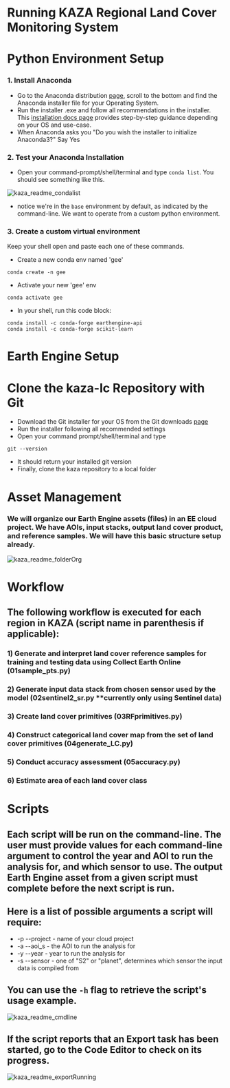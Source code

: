 # Running KAZA Regional Land Cover Monitoring System

# Python Environment Setup
### 1. Install Anaconda 
* Go to the Anaconda distribution [page](https://www.anaconda.com/products/distribution), scroll to the bottom and find the Anaconda installer file for your Operating System. 
* Run the installer .exe and follow all recommendations in the installer. This [installation docs page](https://docs.anaconda.com/anaconda/install/) provides step-by-step guidance depending on your OS and use-case.
* When Anaconda asks you "Do you wish the installer to initialize Anaconda3?" Say Yes
### 2. Test your Anaconda Installation
* Open your command-prompt/shell/terminal and type `conda list`. You should see something like this.

![kaza_readme_condalist](https://user-images.githubusercontent.com/51868526/184011797-51781e24-396c-42a8-8ee8-d516e92fbb64.JPG)

* notice we're in the `base` environment by default, as indicated by the command-line. We want to operate from a custom python environment.
### 3. Create a custom virtual environment
Keep your shell open and paste each one of these commands.
* Create a new conda env named 'gee'
```
conda create -n gee 
```
* Activate your new 'gee' env
```
conda activate gee
```
* In your shell, run this code block:
```
conda install -c conda-forge earthengine-api
conda install -c conda-forge scikit-learn
```
# Earth Engine Setup

# Clone the kaza-lc Repository with Git
* Download the Git installer for your OS from the Git downloads [page](https://git-scm.com/downloads)
* Run the installer following all recommended settings
* Open your command prompt/shell/terminal and type 
```
git --version
```
* It should return your installed git version
* Finally, clone the kaza repository to a local folder



#
# Asset Management
### We will organize our Earth Engine assets (files) in an EE cloud project. We have AOIs, input stacks, output land cover product, and reference samples. We will have this basic structure setup already.

![kaza_readme_folderOrg](https://user-images.githubusercontent.com/51868526/183120715-58a6c92d-79fe-4345-9e26-c821978fa485.JPG)

# Workflow

## The following workflow is executed for each region in KAZA (script name in parenthesis if applicable):
### 1) Generate and interpret land cover reference samples for training and testing data using Collect Earth Online (01sample_pts.py)
### 2) Generate input data stack from chosen sensor used by the model (02sentinel2_sr.py **currently only using Sentinel data)
### 3) Create land cover primitives (03RFprimitives.py)
### 4) Construct categorical land cover map from the set of land cover primitives (04generate_LC.py)
### 5) Conduct accuracy assessment (05accuracy.py)
### 6) Estimate area of each land cover class
#
# Scripts

## Each script will be run on the command-line. The user must provide values for each command-line argument to control the year and AOI to run the analysis for, and which sensor to use. The output Earth Engine asset from a given script must complete before the next script is run.

## Here is a list of possible arguments a script will require:
* -p --project - name of your cloud project
* -a --aoi_s  - the AOI to run the analysis for
* -y --year  - year to run the analysis for
* -s --sensor  - one of "S2" or "planet", determines which sensor the input data is compiled from

## You can use the `-h` flag to retrieve the script's usage example.

![kaza_readme_cmdline](https://user-images.githubusercontent.com/51868526/183131644-4568f7b1-a58d-4a94-a66a-0e8def39f280.JPG)

## If the script reports that an Export task has been started, go to the Code Editor to check on its progress.

![kaza_readme_exportRunning](https://user-images.githubusercontent.com/51868526/183131558-c0433f1b-ad3d-49b8-9d4d-9533a16cd216.JPG)

